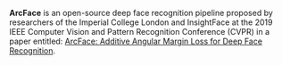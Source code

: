 **ArcFace** is an open-source deep face recognition pipeline proposed by researchers of the Imperial College London and InsightFace at the 2019 IEEE Computer Vision and Pattern Recognition Conference (CVPR) in a paper entitled: [ArcFace: Additive Angular Margin Loss for Deep Face Recognition](https://arxiv.org/pdf/1801.07698.pdf).


